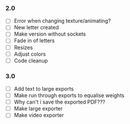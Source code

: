### 2.0
- [ ] Error when changing texture/animating?
- [ ] New letter created
- [ ] Make version without sockets
- [ ] Fade in of letters
- [ ] Resizes
- [ ] Adjust colors
- [ ] Code cleanup

### 3.0
- [ ] Add text to large exports
- [ ] Make run through exports to equalise weights
- [ ] Why can't i save the exported PDF???
- [ ] Make large exporter
- [ ] Make video exporter